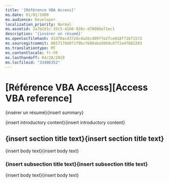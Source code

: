 ```yaml
---
title: '[Référence VBA Access]'
ms.date: 01/01/1900
ms.audience: Developer
localization_priority: Normal
ms.assetid: 2a7b2d1c-35c5-41b0-920c-d78606e71ec1
description: '{insérer un résumé}'
ms.openlocfilehash: d1d70acd372dc4a26cd09ffe2fce018f71bf1572
ms.sourcegitcommit: 8657170d071f9bcf680aba50b9c07f2a4fb82283
ms.translationtype: MT
ms.contentlocale: fr-FR
ms.lasthandoff: 04/28/2019
ms.locfileid: "33406352"
---
```

# <a name="access-vba-reference"></a><span data-ttu-id="8713c-103">[Référence VBA Access]</span><span class="sxs-lookup"><span data-stu-id="8713c-103">[Access VBA reference]</span></span>

<span data-ttu-id="8713c-104">{insérer un résumé}</span><span class="sxs-lookup"><span data-stu-id="8713c-104">{insert summary}</span></span>
  
<span data-ttu-id="8713c-105">{insert introductory content}</span><span class="sxs-lookup"><span data-stu-id="8713c-105">{insert introductory content}</span></span>
  
## <a name="insert-section-title-text"></a><span data-ttu-id="8713c-106">{insert section title text}</span><span class="sxs-lookup"><span data-stu-id="8713c-106">{insert section title text}</span></span>

<span data-ttu-id="8713c-107">{insert body text}</span><span class="sxs-lookup"><span data-stu-id="8713c-107">{insert body text}</span></span>
  
### <a name="insert-subsection-title-text"></a><span data-ttu-id="8713c-108">{insert subsection title text}</span><span class="sxs-lookup"><span data-stu-id="8713c-108">{insert subsection title text}</span></span>

<span data-ttu-id="8713c-109">{insert body text}</span><span class="sxs-lookup"><span data-stu-id="8713c-109">{insert body text}</span></span>
  

